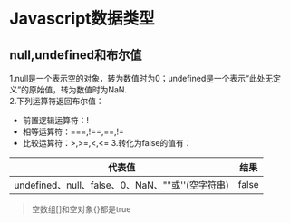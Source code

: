 # Javascript数据类型
## null,undefined和布尔值
1.null是一个表示空的对象，转为数值时为0；undefined是一个表示“此处无定义”的原始值，转为数值时为NaN.  
2.下列运算符返回布尔值：
- 前置逻辑运算符：!
- 相等运算符：===,!==,==,!=
- 比较运算符：>,>=,<,<=
3.转化为false的值有：  

| 代表值 | 结果 |
| :---: | :---: |
| undefined、null、false、0、NaN、""或''(空字符串) | false | 
> 空数组[]和空对象{}都是true

